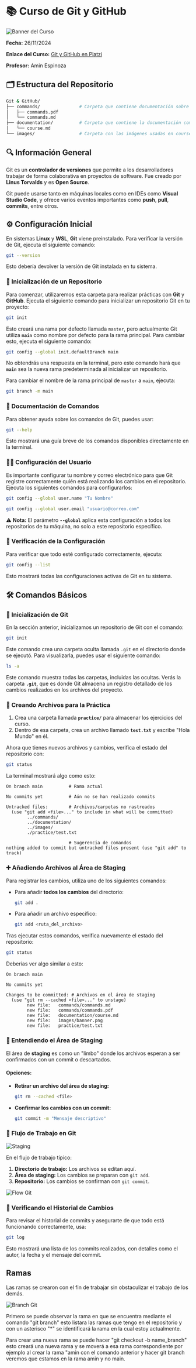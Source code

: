 # 📚 Curso de Git y GitHub

![Banner del Curso](../images/banner.png "Banner Curso Git y GitHub")

**Fecha:** 26/11/2024

**Enlace del Curso:** [Git y GitHub en Platzi](https://platzi.com/cursos/gitgithub/ "Enlace Curso Git y GitHub")

**Profesor:** Amin Espinoza

## 🗂 Estructura del Repositorio
```bash
Git & GitHub/
├── commands/               # Carpeta que contiene documentación sobre comandos de Git
│   ├── commands.pdf
│   └── commands.md
├── documentation/          # Carpeta que contiene la documentación completa del curso
│   └── course.md
└── images/                 # Carpeta con las imágenes usadas en course.md
```

## 🔍 Información General

Git es un **controlador de versiones** que permite a los desarrolladores trabajar de forma colaborativa en proyectos de software. Fue creado por **Linus Torvalds** y es **Open Source**.  

Git puede usarse tanto en máquinas locales como en IDEs como **Visual Studio Code**, y ofrece varios eventos importantes como **push**, **pull**, **commits**, entre otros.

## ⚙️ Configuración Inicial

En sistemas **Linux** y **WSL**, **Git** viene preinstalado. Para verificar la versión de Git, ejecuta el siguiente comando:

```bash
git --version
```

Esto debería devolver la versión de Git instalada en tu sistema.

### 🌱 Inicialización de un Repositorio

Para comenzar, utilizaremos esta carpeta para realizar prácticas con **Git** y **GitHub**. Ejecuta el siguiente comando para inicializar un repositorio Git en tu proyecto:

```bash
git init
```

Esto creará una rama por defecto llamada `master`, pero actualmente Git utiliza **`main`** como nombre por defecto para la rama principal. Para cambiar esto, ejecuta el siguiente comando:

```bash
git config --global init.defaultBranch main
```

No obtendrás una respuesta en la terminal, pero este comando hará que **`main`** sea la nueva rama predeterminada al inicializar un repositorio.

Para cambiar el nombre de la rama principal de `master` a `main`, ejecuta:

```bash
git branch -m main
```

### 📜 Documentación de Comandos

Para obtener ayuda sobre los comandos de Git, puedes usar:

```bash
git --help
```

Esto mostrará una guía breve de los comandos disponibles directamente en la terminal.

### 🧑‍💻 Configuración del Usuario

Es importante configurar tu nombre y correo electrónico para que Git registre correctamente quién está realizando los cambios en el repositorio. Ejecuta los siguientes comandos para configurarlos:

```bash
git config --global user.name "Tu Nombre"
```

```bash
git config --global user.email "usuario@correo.com"
```

⚠️ **Nota:** El parámetro **`--global`** aplica esta configuración a todos los repositorios de tu máquina, no solo a este repositorio específico.

### 🧐 Verificación de la Configuración

Para verificar que todo esté configurado correctamente, ejecuta:

```bash
git config --list
```

Esto mostrará todas las configuraciones activas de Git en tu sistema.

## 🛠️ Comandos Básicos

### 📂 Inicialización de Git

En la sección anterior, inicializamos un repositorio de Git con el comando:

```bash
git init
```

Este comando crea una carpeta oculta llamada `.git` en el directorio donde se ejecutó. Para visualizarla, puedes usar el siguiente comando:

```bash
ls -a
```

Este comando muestra todas las carpetas, incluidas las ocultas. Verás la carpeta **`.git`**, que es donde Git almacena un registro detallado de los cambios realizados en los archivos del proyecto.

### 📝 Creando Archivos para la Práctica

1. Crea una carpeta llamada **`practice/`** para almacenar los ejercicios del curso.
2. Dentro de esa carpeta, crea un archivo llamado **`test.txt`** y escribe "Hola Mundo" en él.

Ahora que tienes nuevos archivos y cambios, verifica el estado del repositorio con:

```bash
git status
```

La terminal mostrará algo como esto:

```plaintext
On branch main          # Rama actual

No commits yet          # Aún no se han realizado commits

Untracked files:        # Archivos/carpetas no rastreados
  (use "git add <file>..." to include in what will be committed)
        ../commands/
        ../documentation/
        ../images/
        ./practice/test.txt

                        # Sugerencia de comandos
nothing added to commit but untracked files present (use "git add" to track)
```

### ➕ Añadiendo Archivos al Área de Staging

Para registrar los cambios, utiliza uno de los siguientes comandos:  

- Para añadir **todos los cambios** del directorio:  
  ```bash
  git add .
  ```

- Para añadir un archivo específico:  
  ```bash
  git add <ruta_del_archivo>
  ```

Tras ejecutar estos comandos, verifica nuevamente el estado del repositorio:  

```bash
git status
```

Deberías ver algo similar a esto:

```plaintext
On branch main

No commits yet

Changes to be committed: # Archivos en el área de staging
  (use "git rm --cached <file>..." to unstage)
        new file:   commands/commands.md
        new file:   commands/commands.pdf
        new file:   documentation/course.md
        new file:   images/banner.png
        new file:   practice/test.txt
```

### 🔄 Entendiendo el Área de Staging

El área de **staging** es como un "limbo" donde los archivos esperan a ser confirmados con un commit o descartados.  

#### Opciones:
- **Retirar un archivo del área de staging:**  
  ```bash
  git rm --cached <file>
  ```

- **Confirmar los cambios con un commit:**  
  ```bash
  git commit -m "Mensaje descriptivo"
  ```

### 🔁 Flujo de Trabajo en Git

![Staging](../images/staging.png "Staging")

En el flujo de trabajo típico:  
1. **Directorio de trabajo:** Los archivos se editan aquí.  
2. **Área de staging:** Los cambios se preparan con `git add`.  
3. **Repositorio:** Los cambios se confirman con `git commit`.  

![Flow Git](../images/flow.png "Flow Git")

### 🧾 Verificando el Historial de Cambios

Para revisar el historial de commits y asegurarte de que todo está funcionando correctamente, usa:

```bash
git log
```

Esto mostrará una lista de los commits realizados, con detalles como el autor, la fecha y el mensaje del commit.

## Ramas

Las ramas se crearon con el fin de trabajar sin obstaculizar el trabajo de los demás.

![Branch Git](branch.png "Branch Git")

Primero se puede observar la rama en que se encuentra mediante el comando "git branch" esto listara las ramas que tengo en el repositorio y con un asterisco "*" se identificará la rama en la cual estoy actualmente.

Para crear una nueva rama se puede hacer "git checkout -b name_branch" esto creará una nueva rama y se moverá a esa rama correspondiente por ejemplo al crear la rama "amin con el comando anterior y hacer git branch veremos que estamos en la rama amin y no main.